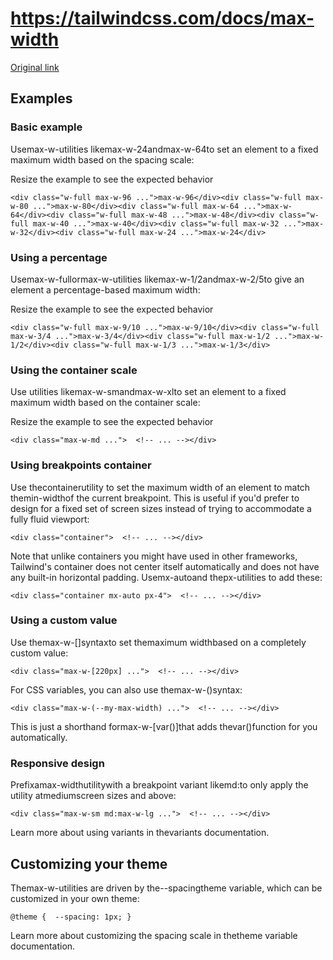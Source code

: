# https://tailwindcss.com/docs/max-width

[Original link](https://tailwindcss.com/docs/max-width)

## Examples

### Basic example

Usemax-w-<number>utilities likemax-w-24andmax-w-64to set an element to a fixed maximum width based on the spacing scale:

Resize the example to see the expected behavior

```
<div class="w-full max-w-96 ...">max-w-96</div><div class="w-full max-w-80 ...">max-w-80</div><div class="w-full max-w-64 ...">max-w-64</div><div class="w-full max-w-48 ...">max-w-48</div><div class="w-full max-w-40 ...">max-w-40</div><div class="w-full max-w-32 ...">max-w-32</div><div class="w-full max-w-24 ...">max-w-24</div>
```

### Using a percentage

Usemax-w-fullormax-w-<fraction>utilities likemax-w-1/2andmax-w-2/5to give an element a percentage-based maximum width:

Resize the example to see the expected behavior

```
<div class="w-full max-w-9/10 ...">max-w-9/10</div><div class="w-full max-w-3/4 ...">max-w-3/4</div><div class="w-full max-w-1/2 ...">max-w-1/2</div><div class="w-full max-w-1/3 ...">max-w-1/3</div>
```

### Using the container scale

Use utilities likemax-w-smandmax-w-xlto set an element to a fixed maximum width based on the container scale:

Resize the example to see the expected behavior

```
<div class="max-w-md ...">  <!-- ... --></div>
```

### Using breakpoints container

Use thecontainerutility to set the maximum width of an element to match themin-widthof the current breakpoint. This is useful if you'd prefer to design for a fixed set of screen sizes instead of trying to accommodate a fully fluid viewport:

```
<div class="container">  <!-- ... --></div>
```

Note that unlike containers you might have used in other frameworks, Tailwind's container does not center itself automatically and does not have any built-in horizontal padding. Usemx-autoand thepx-<number>utilities to add these:

```
<div class="container mx-auto px-4">  <!-- ... --></div>
```

### Using a custom value

Use themax-w-[<value>]syntaxto set themaximum widthbased on a completely custom value:

```
<div class="max-w-[220px] ...">  <!-- ... --></div>
```

For CSS variables, you can also use themax-w-(<custom-property>)syntax:

```
<div class="max-w-(--my-max-width) ...">  <!-- ... --></div>
```

This is just a shorthand formax-w-[var(<custom-property>)]that adds thevar()function for you automatically.

### Responsive design

Prefixamax-widthutilitywith a breakpoint variant likemd:to only apply the utility atmediumscreen sizes and above:

```
<div class="max-w-sm md:max-w-lg ...">  <!-- ... --></div>
```

Learn more about using variants in thevariants documentation.

## Customizing your theme

Themax-w-<number>utilities are driven by the--spacingtheme variable, which can be customized in your own theme:

```
@theme {  --spacing: 1px; }
```

Learn more about customizing the spacing scale in thetheme variable documentation.
